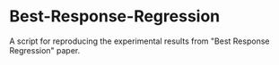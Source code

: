 # Best-Response-Regression
A script for reproducing the experimental results from "Best Response Regression" paper.
